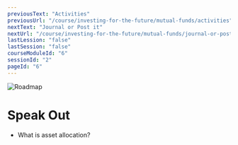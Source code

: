 ```yaml
---
previousText: "Activities"
previousUrl: "/course/investing-for-the-future/mutual-funds/activities"
nextText: "Journal or Post it"
nextUrl: "/course/investing-for-the-future/mutual-funds/journal-or-post-it"
lastLession: "false"
lastSession: "false"
courseModuleId: "6"
sessionId: "2"
pageId: "6"
---
```



![Roadmap](/assets/img/lets-talk-about-it.png)
# Speak Out

- What is asset allocation?
